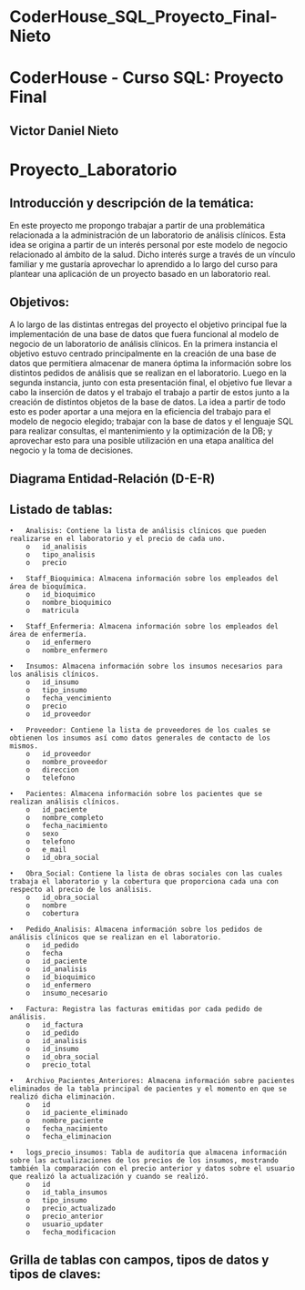 # CoderHouse_SQL_Proyecto_Final-Nieto

# CoderHouse - Curso SQL: Proyecto Final
## Victor Daniel Nieto



# Proyecto_Laboratorio


## Introducción y descripción de la temática:
En este proyecto me propongo trabajar a partir de una problemática relacionada a la administración de un laboratorio de análisis clínicos. Esta idea se origina a partir de un interés personal por este modelo de negocio relacionado al ámbito de la salud. Dicho interés surge a través de un vínculo familiar y me gustaría aprovechar lo aprendido a lo largo del curso para plantear una aplicación de un proyecto basado en un laboratorio real.


## Objetivos:
A lo largo de las distintas entregas del proyecto el objetivo principal fue la implementación de una base de datos que fuera funcional al modelo de negocio de un laboratorio de análisis clínicos.
En la primera instancia el objetivo estuvo centrado principalmente en la creación de una base de datos que permitiera almacenar de manera óptima la información sobre los distintos pedidos de análisis que se realizan en el laboratorio.
Luego en la segunda instancia, junto con esta presentación final, el objetivo fue llevar a cabo la inserción de datos y el trabajo el trabajo a partir de estos junto a la creación de distintos objetos de la base de datos. La idea a partir de todo esto es poder aportar a una mejora en la eficiencia del trabajo para el modelo de negocio elegido; trabajar con la base de datos y el lenguaje SQL para realizar consultas, el mantenimiento y la optimización de la DB; y aprovechar esto para una posible utilización en una etapa analítica del negocio y la toma de decisiones.


## Diagrama Entidad-Relación (D-E-R)



## Listado de tablas:
```
•   Analisis: Contiene la lista de análisis clínicos que pueden realizarse en el laboratorio y el precio de cada uno.
    o	id_analisis
    o	tipo_analisis
    o	precio

•	Staff_Bioquimica: Almacena información sobre los empleados del área de bioquímica.
    o	id_bioquimico
    o	nombre_bioquimico
    o	matricula

•	Staff_Enfermeria: Almacena información sobre los empleados del área de enfermería.
    o	id_enfermero
    o	nombre_enfermero

•	Insumos: Almacena información sobre los insumos necesarios para los análisis clínicos.
    o	id_insumo
    o	tipo_insumo
    o	fecha_vencimiento
    o	precio
    o	id_proveedor

•	Proveedor: Contiene la lista de proveedores de los cuales se obtienen los insumos así como datos generales de contacto de los mismos.
    o	id_proveedor
    o	nombre_proveedor
    o	direccion
    o	telefono

•	Pacientes: Almacena información sobre los pacientes que se realizan análisis clínicos.
    o	id_paciente
    o	nombre_completo
    o	fecha_nacimiento
    o	sexo
    o	telefono
    o	e_mail
    o	id_obra_social

•	Obra_Social: Contiene la lista de obras sociales con las cuales trabaja el laboratorio y la cobertura que proporciona cada una con respecto al precio de los análisis.
    o	id_obra_social
    o	nombre
    o	cobertura

•	Pedido_Analisis: Almacena información sobre los pedidos de análisis clínicos que se realizan en el laboratorio.
    o	id_pedido
    o	fecha
    o	id_paciente
    o	id_analisis
    o	id_bioquimico
    o	id_enfermero
    o	insumo_necesario

•	Factura: Registra las facturas emitidas por cada pedido de análisis.
    o	id_factura
    o	id_pedido
    o	id_analisis
    o	id_insumo
    o	id_obra_social
    o	precio_total

•	Archivo_Pacientes_Anteriores: Almacena información sobre pacientes eliminados de la tabla principal de pacientes y el momento en que se realizó dicha eliminación.
    o	id
    o   id_paciente_eliminado
    o   nombre_paciente
    o   fecha_nacimiento
    o   fecha_eliminacion

•	logs_precio_insumos: Tabla de auditoría que almacena información sobre las actualizaciones de los precios de los insumos, mostrando también la comparación con el precio anterior y datos sobre el usuario que realizó la actualización y cuando se realizó.
    o	id
    o   id_tabla_insumos
    o   tipo_insumo
    o   precio_actualizado
    o   precio_anterior
    o   usuario_updater
    o   fecha_modificacion
```

## Grilla de tablas con campos, tipos de datos y tipos de claves: